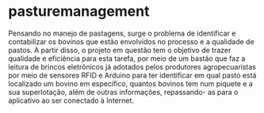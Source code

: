# pasturemanagement

Pensando no manejo de pastagens, surge o problema de identificar e contabilizar os bovinos que estão envolvidos no processo e a qualidade de pastos. A partir disso, o projeto em questão tem o objetivo de trazer qualidade e eficiência para esta tarefa, por meio de um bastão que faz a leitura de brincos eletrônicos já adotados pelos produtores agropecuaristas por meio de sensores RFID e Arduino para 
ter  identificar em qual pasto está localizado um bovino em específico, quantos bovinos tem num piquete e a sua superlotação, além de outras informações, repassando- as para o aplicativo ao ser conectado à Internet. 
